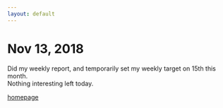 ```yaml
---
layout: default
---
```


# Nov 13, 2018

Did my weekly report, and temporarily set my weekly target on 15th this month.  
Nothing interesting left today.

[homepage](/)
